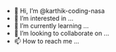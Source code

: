 - 👋 Hi, I’m @karthik-coding-nasa
- 👀 I’m interested in ...
- 🌱 I’m currently learning ...
- 💞️ I’m looking to collaborate on ...
- 📫 How to reach me ...

<!---
karthik-coding-nasa/karthik-coding-nasa is a ✨ special ✨ repository because its `README.md` (this file) appears on your GitHub profile.
You can click the Preview link to take a look at your changes.
--->
